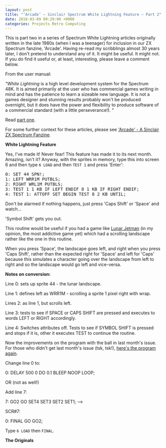 ```yaml
---
layout: post
title: "‘Arcade’ – Sinclair Spectrum White Lightning Feature – Part 2"
date: 2018-03-09 09:29:00 +0000
categories: Projects Retro Computing
---
```


<!-- wp:paragraph -->
<p>This is part two in a series of Spectrum White Lightning articles originally written in the late 1980s (when I was a teenager) for inclusion in our ZX Spectrum fanzine, 'Arcade'. Having re-read my scribblings almost 30 years later, I don't pretend to understand any of it. It might be useful. It might not. If you do find it useful or, at least, interesting, please leave a comment below.</p>
<!-- /wp:paragraph -->

<!-- wp:paragraph -->
<p>From the user manual:</p>
<!-- /wp:paragraph -->

<!-- wp:paragraph -->
<p><em>"White Lightning</em>&nbsp;is a high level development system for the Spectrum 48K.&nbsp;It is aimed primarily at the user who has commercial games writing in mind and has the patience to learn a sizeable new language. It is not a games designer and stunning results probably won't be produced overnight, but it does have the power and flexibility to produce software of a commercial standard (with a little perseverance!). "</p>
<!-- /wp:paragraph -->

<!-- wp:paragraph -->
<p>Read <a href="{{ site.baseurl }}/arcade-sinclair-spectrum-white-lightning-feature-part-1/">part one</a>.</p>
<!-- /wp:paragraph -->

<!-- wp:paragraph -->
<p>For some further context for these articles, please see <a href="{{ site.baseurl }}/arcade-a-sinclair-zx-spectrum-fanzine/">'Arcade' - A Sinclair ZX Spectrum Fanzine</a>.</p>
<!-- /wp:paragraph -->

<!-- wp:paragraph -->
<p><strong>White Lightning Feature</strong></p>
<!-- /wp:paragraph -->

<!-- wp:paragraph -->
<p>Yes, I've made it! Never fear! This feature has made it to its next month. Amazing, isn't it? Anyway, with the sprites in memory, type this into screen 6 and then type <code>6 LOAD</code> and then <code>TEST 1</code> and press 'Enter':</p>
<!-- /wp:paragraph -->

<!-- wp:preformatted -->
<pre class="wp-block-preformatted">0: SET 44 SPN!;<br>1: LEFT WRR1M PUTBLS;<br>2: RIGHT WRL1M PUTBLS;<br>3: TEST 1 1 KB IF LEFT ENDIF 8 1 KB IF RIGHT ENDIF;<br>4: TEST 1: ATTOFF SET BEGIN TEST 8 2 KB UNTIL;</pre>
<!-- /wp:preformatted -->

<!-- wp:paragraph -->
<p>Don't be alarmed if nothing happens, just press 'Caps Shift' or 'Space' and watch...</p>
<!-- /wp:paragraph -->

<!-- wp:paragraph -->
<p>'Symbol Shift' gets you out.</p>
<!-- /wp:paragraph -->

<!-- wp:paragraph -->
<p>This routine would be useful if you had a game like <a href="http://www.worldofspectrum.org/infoseekid.cgi?id=0009372">Lunar Jetman</a> (in my opinion, the most addictive game yet) which had a scrolling landscape rather like the one in this routine.</p>
<!-- /wp:paragraph -->

<!-- wp:paragraph -->
<p>When you press 'Space', the landscape goes left, and right when you press 'Caps Shift', rather than the expected right for 'Space' and left for 'Caps' because this simulates a character going over the landscape from left to right and so the landscape would go left and vice-versa.</p>
<!-- /wp:paragraph -->

<!-- wp:paragraph -->
<p><strong>Notes on conversion:</strong></p>
<!-- /wp:paragraph -->

<!-- wp:paragraph -->
<p>Line 0: sets up sprite 44 - the lunar landscape.</p>
<!-- /wp:paragraph -->

<!-- wp:paragraph -->
<p>Line 1: defines left as WRR1M - scrolling a sprite 1 pixel right with wrap.</p>
<!-- /wp:paragraph -->

<!-- wp:paragraph -->
<p>Lines 2: as line 1, but scrolls left.</p>
<!-- /wp:paragraph -->

<!-- wp:paragraph -->
<p>Line 3: tests to see if SPACE or CAPS SHIFT are pressed and executes to words LEFT or RIGHT accordingly.</p>
<!-- /wp:paragraph -->

<!-- wp:paragraph -->
<p>Line 4: Switches attributes off. Tests to see if SYMBOL SHIFT is pressed and stops if it is, other it executes TEST to continue the routine.</p>
<!-- /wp:paragraph -->

<!-- wp:paragraph -->
<p>Now the improvements on the program with the ball in last month's issue. For those who didn't get last month's issue (tsk, tsk!), <a href="http://www.circleseven.co.uk/2018/03/09/arcade-spectrum-white-lightning-feature-part-1/">here's the program again</a>.</p>
<!-- /wp:paragraph -->

<!-- wp:paragraph -->
<p>Change line 0 to:</p>
<!-- /wp:paragraph -->

<!-- wp:paragraph -->
<p>0: DELAY 500 0 DO 0.1 BLEEP NOOP LOOP;</p>
<!-- /wp:paragraph -->

<!-- wp:paragraph -->
<p>OR (not as well!)</p>
<!-- /wp:paragraph -->

<!-- wp:paragraph -->
<p>Add line 7:</p>
<!-- /wp:paragraph -->

<!-- wp:paragraph -->
<p>7: GO2 GO SET4 SET3 SET2 SET1; --&gt;</p>
<!-- /wp:paragraph -->

<!-- wp:paragraph -->
<p>SCR#7:</p>
<!-- /wp:paragraph -->

<!-- wp:paragraph -->
<p>0: FINAL GO GO2;</p>
<!-- /wp:paragraph -->

<!-- wp:paragraph -->
<p>Type <code>6 LOAD</code> then <code>FINAL</code>.</p>
<!-- /wp:paragraph -->

<!-- wp:paragraph -->
<p><strong>The Originals</strong></p>
<!-- /wp:paragraph -->

<!-- wp:gallery {"linkTo":"media","sizeSlug":"medium","align":"left"} -->
<figure class="wp-block-gallery alignleft has-nested-images columns-default is-cropped"><!-- wp:image {"id":59,"sizeSlug":"full","linkDestination":"media","style":{"border":{"radius":"6px"}}} -->
<figure class="wp-block-image size-full has-custom-border"><a href="{{ site.baseurl }}/wp-content/uploads/2023/05/IMG_2232-e1520612840652-scaled.jpg"><img src="https://www.circleseven.co.uk/wp-content/uploads/2023/05/IMG_2232-e1520612840652-scaled.jpg" alt="" class="wp-image-59" style="border-radius:6px"/></a></figure>
<!-- /wp:image -->

<!-- wp:image {"id":60,"sizeSlug":"medium","linkDestination":"media","style":{"border":{"radius":"6px"}}} -->
<figure class="wp-block-image size-medium has-custom-border"><a href="{{ site.baseurl }}/wp-content/uploads/2023/05/IMG_2233-e1520612866457-scaled.jpg"><img src="https://www.circleseven.co.uk/wp-content/uploads/2023/05/IMG_2233-e1520612866457-225x300.jpg" alt="" class="wp-image-60" style="border-radius:6px"/></a></figure>
<!-- /wp:image --></figure>
<!-- /wp:gallery -->
